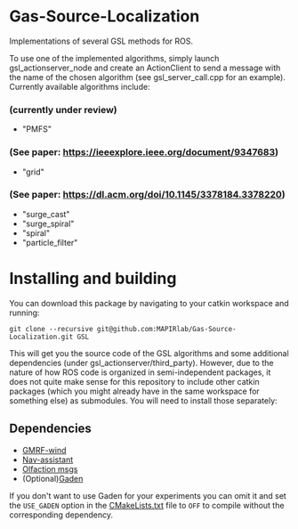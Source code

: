 # Gas-Source-Localization
Implementations of several GSL methods for ROS.

To use one of the implemented algorithms, simply launch gsl_actionserver_node and create an ActionClient to send a message with the name of the chosen algorithm (see gsl_server_call.cpp for an example).
Currently available algorithms include:


### (currently under review)
- "PMFS"

### (See paper: https://ieeexplore.ieee.org/document/9347683)
- "grid"

### (See paper: https://dl.acm.org/doi/10.1145/3378184.3378220)
- "surge_cast"
- "surge_spiral"
- "spiral"
- "particle_filter"

# Installing and building
You can download this package by navigating to your catkin workspace and running:

`git clone --recursive git@github.com:MAPIRlab/Gas-Source-Localization.git GSL`

This will get you the source code of the GSL algorithms and some additional dependencies (under gsl_actionserver/third_party). However, due to the nature of how ROS code is organized in semi-independent packages, it does not quite make sense for this repository to include other catkin packages (which you might already have in the same workspace for something else) as submodules. You will need to install those separately:

## Dependencies

- [GMRF-wind](https://github.com/MAPIRlab/GMRF-wind)
- [Nav-assistant](https://github.com/MAPIRlab/navigation-assistant)
- [Olfaction msgs](https://github.com/MAPIRlab/olfaction_msgs)
- (Optional)[Gaden](https://github.com/MAPIRlab/gaden)

If you don't want to use Gaden for your experiments you can omit it and set the `USE_GADEN` option in the [CMakeLists.txt](gsl_actionserver/CMakeLists.txt) file to `OFF` to compile without the corresponding dependency.